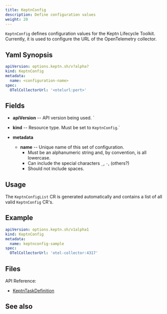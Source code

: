 ```yaml
---
title: KeptnConfig
description: Define configuration values
weight: 20
---
```


`KeptnConfig` defines configuration values for the Keptn Lifecycle Toolkit.
Currently, it is used to configure the URL of the OpenTelemetry collector.

## Yaml Synopsis

```yaml
apiVersion: options.keptn.sh/v?alpha?
kind: KeptnConfig
metadata:
  name: <configuration-name>
spec:
  OTelCollectorUrl: '<otelurl:port>'
```

## Fields

* **apiVersion** -- API version being used.
`
* **kind** -- Resource type.
   Must be set to `KeptnConfig`.`

* **metadata**
  * **name** -- Unique name of this set of configuration.
    * Must be an alphanumeric string and, by convention, is all lowercase.
    * Can include the special characters `_`, `-`, (others?)
    * Should not include spaces.

## Usage

The `KeptnConfigList` CR is generated automatically
and contains a list of all valid `KeptnConfig` CR's.

## Example

```yaml
apiVersion: options.keptn.sh/v1alpha1
kind: KeptnConfig
metadata:
  name: keptnconfig-sample
spec:
  OTelCollectorUrl: 'otel-collector:4317'
```

## Files

API Reference:

* [KeptnTaskDefinition](../crd-ref/lifecycle/v1alpha3/_index.md#keptntaskdefinition)

## See also
